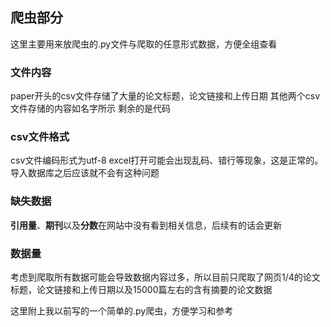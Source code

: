 ## 爬虫部分

这里主要用来放爬虫的.py文件与爬取的任意形式数据，方便全组查看

### 文件内容
paper开头的csv文件存储了大量的论文标题，论文链接和上传日期
其他两个csv文件存储的内容如名字所示
剩余的是代码

### csv文件格式
csv文件编码形式为utf-8
excel打开可能会出现乱码、错行等现象，这是正常的。导入数据库之后应该就不会有这种问题


### 缺失数据
**引用量**、**期刊**以及**分数**在网站中没有看到相关信息，后续有的话会更新


### 数据量
考虑到爬取所有数据可能会导致数据内容过多，所以目前只爬取了网页1/4的论文标题，论文链接和上传日期以及15000篇左右的含有摘要的论文数据


这里附上我以前写的一个简单的.py爬虫，方便学习和参考
